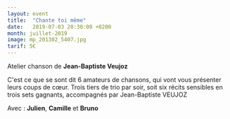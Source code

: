 ```yaml
---
layout: event
title:  "Chante toi même"
date:   2019-07-03 20:30:00 +0200
month: juillet-2019
image: mp_201302_5407.jpg
tarif: 5€
---
```


Atelier chanson de **Jean-Baptiste Veujoz**

C'est ce que se sont dit 6 amateurs de chansons, qui vont vous présenter leurs coups de cœur. Trois tiers de trio par soir, soit six récits sensibles en trois sets gagnants, accompagnés par Jean-Baptiste VEUJOZ

Avec : **Julien**, **Camille** et **Bruno**

